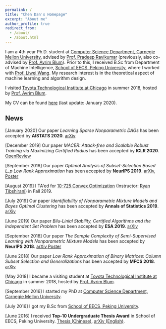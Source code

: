 ```yaml
---
permalink: /
title: "Chen Dan's Homepage"
excerpt: "About me"
author_profile: true
redirect_from: 
  - /about/
  - /about.html
---
```


I am a 4th year Ph.D. student at [Computer Science Department, Carnegie Mellon University](https://www.csd.cs.cmu.edu/), advised by [Prof. Pradeep Ravikumar](https://www.cs.cmu.edu/~pradeepr/) (previously, also co-advised by  [Prof. Avrim Blum](https://ttic.uchicago.edu/~avrim/)). Prior to this, I received B.Sc from Department of Machine Intelligence, [School of EECS, Peking University](http://eecs.pku.edu.cn/Home/HOME.htm), where I worked with [Prof. Liwei Wang](http://www.cis.pku.edu.cn/faculty/vision/wangliwei/index.htm). My research interest is in the theoretical aspect of machine learning and algorithm design.

I visited [Toyota Technological Institute at Chicago](https://www.ttic.edu/) in summer 2018, hosted by [Prof. Avrim Blum](https://ttic.uchicago.edu/~avrim/).

My CV can be found [here](https://chendancmu.github.io/files/CV.pdf) (last update: January 2020). 

## News
[January 2020] Our paper *Learning Sparse Nonparametric DAGs* has been accepted by **AISTATS 2020**. [arXiv](http://arxiv.org/abs/1909.13189)

[December 2019] Our paper *MACER: Attack-free and Scalable Robust Training via Maximizing Certified Radius* has been accepted by **ICLR 2020**. [OpenReview](https://openreview.net/forum?id=rJx1Na4Fwr)

[September 2019] Our paper *Optimal Analysis of Subset-Selection Based L_p Low Rank Approximation* has been accepted by **NeurIPS 2019**. [arXiv](https://arxiv.org/abs/1910.13618), [Poster](https://chendancmu.github.io/files/NeurIPS_Lp_poster.pdf)

[August 2019] I TA'ed for [10-725 Convex Optimization](https://www.stat.cmu.edu/~ryantibs/convexopt/) (Instructor: [Ryan Tibshirani](https://www.stat.cmu.edu/~ryantibs/)) in Fall 2019.

[July 2019] Our paper *Identifiability of Nonparametric Mixture Models and Bayes Optimal Clustering* has been accepted by **Annals of Statistics 2019**. [arXiv](https://arxiv.org/abs/1802.04397)

[June 2019] Our paper *Bilu-Linial Stability, Certified Algorithms and the Independent Set Problem* has been accepted by **ESA 2019**.  [arXiv](https://arxiv.org/abs/1810.08414)

[September 2018] Our paper *The Sample Complexity of Semi-Supervised Learning with Nonparametric Mixture Models* has been accepted by **NeurIPS 2018**. [arXiv](https://arxiv.org/abs/1809.03073),[Poster](https://chendancmu.github.io/files/NeurIPS_SSL_poster.pdf)

[June 2018] Our paper *Low Rank Approximation of Binary Matrices: Column Subset Selection and Generalizations* has been accepted by **MFCS 2018**. [arXiv](https://arxiv.org/abs/1511.01699)

[May 2018] I became a visiting student at  [Toyota Technological Institute at Chicago](https://www.ttic.edu/) in summer 2018, hosted by [Prof. Avrim Blum](https://ttic.uchicago.edu/~avrim/).

[September 2016] I started my PhD at [Computer Science Department, Carnegie Mellon University](https://www.csd.cs.cmu.edu/).

[July 2016] I got my B.Sc from  [School of EECS, Peking University](http://eecs.pku.edu.cn/Home/HOME.htm).

[June 2016] I received **Top-10 Undergraduate Thesis Award** in School of EECS, Peking University. [Thesis (Chinese)](https://chendancmu.github.io/files/pkuthss.pdf), [arXiv (English)](https://arxiv.org/abs/1511.01699).

